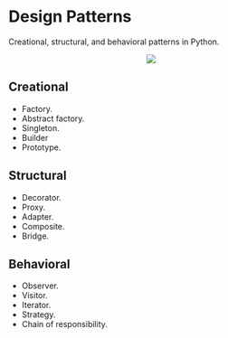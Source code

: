 # Design Patterns

Creational, structural, and behavioral patterns in Python.

<p align="center">
<img src="https://media.geeksforgeeks.org/wp-content/cdn-uploads/20200227161604/design-patterns-python.png">
</p>

## Creational

- Factory.
- Abstract factory.
- Singleton.
- Builder
- Prototype.

## Structural

- Decorator.
- Proxy.
- Adapter.
- Composite.
- Bridge.

## Behavioral

- Observer.
- Visitor.
- Iterator.
- Strategy.
- Chain of responsibility.
